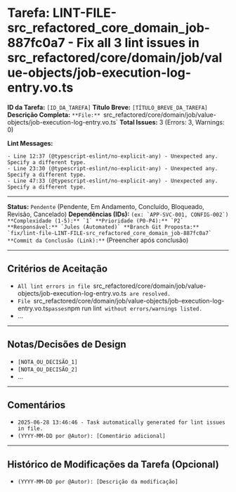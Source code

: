 # Tarefa: LINT-FILE-src_refactored_core_domain_job-887fc0a7 - Fix all 3 lint issues in src_refactored/core/domain/job/value-objects/job-execution-log-entry.vo.ts

**ID da Tarefa:** `[ID_DA_TAREFA]`
**Título Breve:** `[TÍTULO_BREVE_DA_TAREFA]`
**Descrição Completa:**
`**File:** `src_refactored/core/domain/job/value-objects/job-execution-log-entry.vo.ts`
**Total Issues:** 3 (Errors: 3, Warnings: 0)

**Lint Messages:**

```text
- Line 12:37 (@typescript-eslint/no-explicit-any) - Unexpected any. Specify a different type.
- Line 23:30 (@typescript-eslint/no-explicit-any) - Unexpected any. Specify a different type.
- Line 47:33 (@typescript-eslint/no-explicit-any) - Unexpected any. Specify a different type.
````

---

**Status:** `Pendente` (Pendente, Em Andamento, Concluído, Bloqueado, Revisão, Cancelado)
**Dependências (IDs):** `` (ex: `APP-SVC-001, CONFIG-002`)
**Complexidade (1-5):** `1`
**Prioridade (P0-P4):** `P2`
**Responsável:** `Jules (Automated)`
**Branch Git Proposta:** `fix/lint-file-LINT-FILE-src_refactored_core_domain_job-887fc0a7`
**Commit da Conclusão (Link):** `` (Preencher após conclusão)

---

## Critérios de Aceitação
- `All lint errors in file `src_refactored/core/domain/job/value-objects/job-execution-log-entry.vo.ts` are resolved.`
- `File `src_refactored/core/domain/job/value-objects/job-execution-log-entry.vo.ts` passes `npm run lint` without errors/warnings listed.`
- ...

---

## Notas/Decisões de Design
- `[NOTA_OU_DECISÃO_1]`
- `[NOTA_OU_DECISÃO_2]`
- ...

---

## Comentários
- `2025-06-28 13:46:46 - Task automatically generated for lint issues in file.`
- `(YYYY-MM-DD por @Autor): [Comentário adicional]`

---

## Histórico de Modificações da Tarefa (Opcional)
- `(YYYY-MM-DD por @Autor): [Descrição da modificação]`
